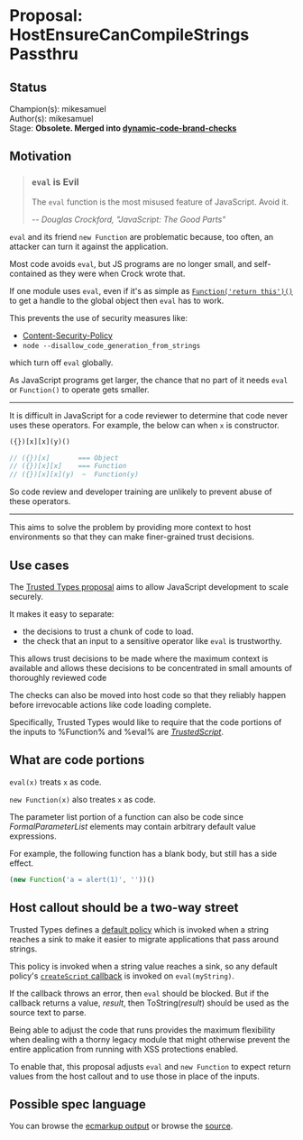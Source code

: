 # Proposal: HostEnsureCanCompileStrings Passthru

## Status

Champion(s): mikesamuel <br>
Author(s): mikesamuel <br>
Stage: **Obsolete.  Merged into [dynamic-code-brand-checks](https://github.com/mikesamuel/dynamic-code-brand-checks)**

## Motivation

> ### `eval` is Evil
>
> The `eval` function is the most misused feature of JavaScript. Avoid it.
>
> -- <cite>Douglas Crockford, "JavaScript: The Good Parts"</cite>

`eval` and its friend `new Function` are problematic because, too
often, an attacker can turn it against the application.

Most code avoids `eval`, but JS programs are no longer small, and
self-contained as they were when Crock wrote that.

If one module uses `eval`, even if it's as simple as
[`Function('return this')()`][core-js-example] to get a handle to the
global object then `eval` has to work.

This prevents the use of security measures like:

*  [Content-Security-Policy](https://csp.withgoogle.com/docs/index.html)
*  `node --disallow_code_generation_from_strings`

which turn off `eval` globally.

As JavaScript programs get larger, the chance that no part of it needs `eval` or `Function()`
to operate gets smaller.

----

It is difficult in JavaScript for a code reviewer to determine that
code never uses these operators.  For example, the below can when `x` is constructor.

```js
({})[x][x](y)()

// ({})[x]       === Object
// ({})[x][x]    === Function
// ({})[x][x](y)  ~  Function(y)
```

So code review and developer training are unlikely to prevent abuse of these
operators.

----

This aims to solve the problem by providing more context to host environments so that they
can make finer-grained trust decisions.


## Use cases

The [Trusted Types proposal][TT] aims to allow JavaScript development to scale securely.

It makes it easy to separate:

*  the decisions to trust a chunk of code to load.
*  the check that an input to a sensitive operator like `eval` is trustworthy.

This allows trust decisions to be made where the maximum context is
available and allows these decisions to be concentrated in small
amounts of thoroughly reviewed code

The checks can also be moved into host code so that they reliably happen before
irrevocable actions like code loading complete.

Specifically, Trusted Types would like to require that the code portions of the
inputs to %Function% and %eval% are [*TrustedScript*][TrustedScript].


## What are code portions

`eval(x)` treats `x` as code.

`new Function(x)` also treates `x` as code.

The parameter list portion of a function can also be code since *FormalParameterList* elements may contain arbitrary default value expressions.

For example, the following function has a blank body, but still has a side effect.

```js
(new Function('a = alert(1)', ''))()
```


## Host callout should be a two-way street

Trusted Types defines a [default policy][] which
is invoked when a string reaches a sink to make it easier to migrate applications that pass around strings.

This policy is invoked when a string value reaches a sink, so any default policy's
[`createScript` callback][createScript callback] is invoked on `eval(myString)`.

If the callback throws an error, then `eval` should be blocked.
But if the callback returns a value, *result*, then ToString(*result*) should be used as the source text to parse.

Being able to adjust the code that runs provides the maximum flexibility when dealing with a thorny legacy module
that might otherwise prevent the entire application from running with XSS protections enabled.

To enable that, this proposal adjusts `eval` and `new Function` to expect return values from the host callout and
to use those in place of the inputs.


## Possible spec language

You can browse the [ecmarkup output][] or browse the [source][].


[core-js-example]: https://github.com/zloirock/core-js/blob/2a005abe68520248d4431cab70d86e40b55d6e98/packages/core-js/internals/global.js#L5
[TT]: https://wicg.github.io/trusted-types/dist/spec/
[TrustedScript]: https://wicg.github.io/trusted-types/dist/spec/#typedef-trustedscript
[ecmarkup output]: https://mikesamuel.github.io/proposal-hostensurecancompilestrings-passthru/
[source]: https://github.com/mikesamuel/proposal-hostensurecancompilestrings-passthru/blob/master/spec.emu
[default policy]: https://wicg.github.io/trusted-types/dist/spec/#default-policy-hdr
[createScript callback]: https://wicg.github.io/trusted-types/dist/spec/#callbackdef-createscriptcallback
